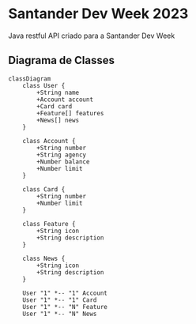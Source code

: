 # Santander Dev Week 2023
Java restful API criado para a Santander Dev Week
## Diagrama de Classes
```mermaid
classDiagram
    class User {
        +String name
        +Account account
        +Card card
        +Feature[] features
        +News[] news
    }

    class Account {
        +String number
        +String agency
        +Number balance
        +Number limit
    }

    class Card {
        +String number
        +Number limit
    }

    class Feature {
        +String icon
        +String description
    }

    class News {
        +String icon
        +String description
    }

    User "1" *-- "1" Account
    User "1" *-- "1" Card
    User "1" *-- "N" Feature
    User "1" *-- "N" News
```
